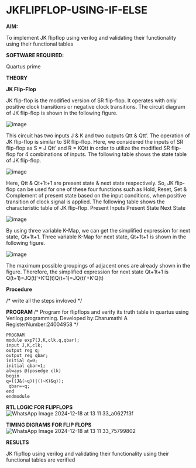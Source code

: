 # JKFLIPFLOP-USING-IF-ELSE

**AIM:** 

To implement  JK flipflop using verilog and validating their functionality using their functional tables

**SOFTWARE REQUIRED:**

Quartus prime

**THEORY**

**JK Flip-Flop**

JK flip-flop is the modified version of SR flip-flop. It operates with only positive clock transitions or negative clock transitions. The circuit diagram of JK flip-flop is shown in the following figure.

![image](https://github.com/naavaneetha/JKFLIPFLOP-USING-IF-ELSE/assets/154305477/a649c30b-232b-4558-b188-fd6c09845180)


This circuit has two inputs J & K and two outputs Qtt & Qtt’. The operation of JK flip-flop is similar to SR flip-flop. Here, we considered the inputs of SR flip-flop as S = J Qtt’ and R = KQtt in order to utilize the modified SR flip-flop for 4 combinations of inputs. The following table shows the state table of JK flip-flop.

![image](https://github.com/naavaneetha/JKFLIPFLOP-USING-IF-ELSE/assets/154305477/c4360742-e8a8-4937-b089-c46c0433f9a3)

 
Here, Qtt & Qt+1t+1 are present state & next state respectively. So, JK flip-flop can be used for one of these four functions such as Hold, Reset, Set & Complement of present state based on the input conditions, when positive transition of clock signal is applied. The following table shows the characteristic table of JK flip-flop. Present Inputs Present State Next State
 
![image](https://github.com/naavaneetha/JKFLIPFLOP-USING-IF-ELSE/assets/154305477/6c275261-a6d5-4c37-a3a7-1e88ca11c4cd)

By using three variable K-Map, we can get the simplified expression for next state, Qt+1t+1. Three variable K-Map for next state, Qt+1t+1 is shown in the following figure.
 
![image](https://github.com/naavaneetha/JKFLIPFLOP-USING-IF-ELSE/assets/154305477/5174f41b-0ce0-4329-a372-6d1943ea6673)

The maximum possible groupings of adjacent ones are already shown in the figure. Therefore, the simplified expression for next state Qt+1t+1 is Q(t+1)=JQ(t)′+K′Q(t)Q(t+1)=JQ(t)′+K′Q(t)

**Procedure**

/* write all the steps invloved */

**PROGRAM**
/* Program for flipflops and verify its truth table in quartus using Verilog programming.
Developed by:Charumathi A
RegisterNumber:24004958
*/
```
PROGRAM 
module exp7(J,K,clk,q,qbar); 
input J,K,clk; 
output reg q; 
output reg qbar; 
initial q=0; 
initial qbar=1; 
always @(posedge clk) 
begin 
q=((J&(~q))|((~K)&q));
 qbar=~q; 
end 
endmodule
```

**RTL LOGIC FOR FLIPFLOPS**
![WhatsApp Image 2024-12-18 at 13 11 33_a0627f3f](https://github.com/user-attachments/assets/cdecf0ee-d953-4bb8-bdc6-61ec5ba7d3bc)


**TIMING DIGRAMS FOR FLIP FLOPS**
![WhatsApp Image 2024-12-18 at 13 11 33_75799802](https://github.com/user-attachments/assets/3324a50e-ba09-43ac-9680-cf88ff30ca0a)


**RESULTS**

 JK flipflop using verilog and validating their functionality using their functional tables are verified

